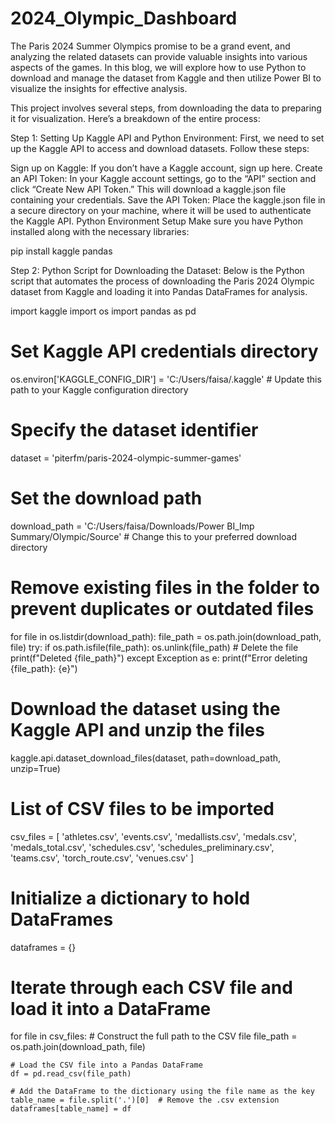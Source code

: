 # 2024_Olympic_Dashboard

The Paris 2024 Summer Olympics promise to be a grand event, and analyzing the related datasets can provide valuable insights into various aspects of the games. In this blog, we will explore how to use Python to download and manage the dataset from Kaggle and then utilize Power BI to visualize the insights for effective analysis.

This project involves several steps, from downloading the data to preparing it for visualization. Here’s a breakdown of the entire process:

Step 1: Setting Up Kaggle API and Python Environment:
First, we need to set up the Kaggle API to access and download datasets. Follow these steps:

Sign up on Kaggle: If you don’t have a Kaggle account, sign up here.
Create an API Token: In your Kaggle account settings, go to the “API” section and click “Create New API Token.” This will download a kaggle.json file containing your credentials.
Save the API Token: Place the kaggle.json file in a secure directory on your machine, where it will be used to authenticate the Kaggle API.
Python Environment Setup
Make sure you have Python installed along with the necessary libraries:

pip install kaggle pandas

Step 2: Python Script for Downloading the Dataset:
Below is the Python script that automates the process of downloading the Paris 2024 Olympic dataset from Kaggle and loading it into Pandas DataFrames for analysis.

import kaggle
import os
import pandas as pd

# Set Kaggle API credentials directory
os.environ['KAGGLE_CONFIG_DIR'] = 'C:/Users/faisa/.kaggle'  # Update this path to your Kaggle configuration directory

# Specify the dataset identifier
dataset = 'piterfm/paris-2024-olympic-summer-games'

# Set the download path
download_path = 'C:/Users/faisa/Downloads/Power BI_Imp Summary/Olympic/Source' # Change this to your preferred download directory

# Remove existing files in the folder to prevent duplicates or outdated files
for file in os.listdir(download_path):
    file_path = os.path.join(download_path, file)
    try:
        if os.path.isfile(file_path):
            os.unlink(file_path)  # Delete the file
            print(f"Deleted {file_path}")
    except Exception as e:
        print(f"Error deleting {file_path}: {e}")

# Download the dataset using the Kaggle API and unzip the files
kaggle.api.dataset_download_files(dataset, path=download_path, unzip=True)

# List of CSV files to be imported
csv_files = [
    'athletes.csv',
    'events.csv',
    'medallists.csv',
    'medals.csv',
    'medals_total.csv',
    'schedules.csv',
    'schedules_preliminary.csv',
    'teams.csv',
    'torch_route.csv',
    'venues.csv'
]

# Initialize a dictionary to hold DataFrames
dataframes = {}

# Iterate through each CSV file and load it into a DataFrame
for file in csv_files:
    # Construct the full path to the CSV file
    file_path = os.path.join(download_path, file)
    
    # Load the CSV file into a Pandas DataFrame
    df = pd.read_csv(file_path)
    
    # Add the DataFrame to the dictionary using the file name as the key
    table_name = file.split('.')[0]  # Remove the .csv extension
    dataframes[table_name] = df
